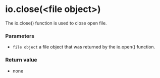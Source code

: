 # io.close(&lt;file object&gt;)

The io.close() function is used to close open file.


### Parameters

* `file object` a file object that was returned by the io.open() function.

### Return value

* none
